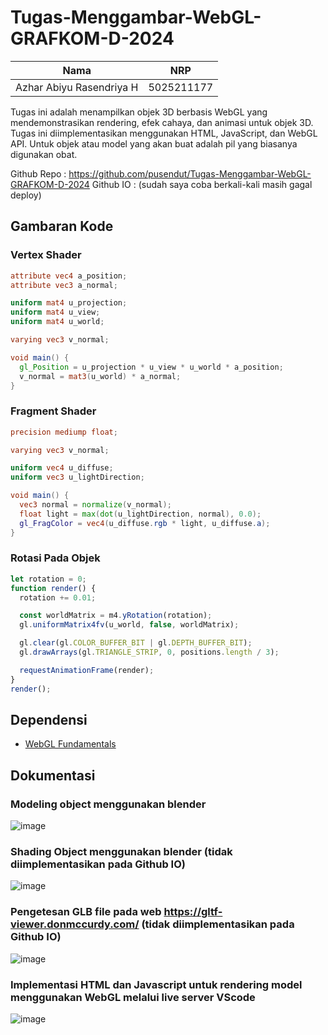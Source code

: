 # Tugas-Menggambar-WebGL-GRAFKOM-D-2024

Nama  | NRP
------------- | -------------
Azhar Abiyu Rasendriya H  | 5025211177

Tugas ini adalah menampilkan objek 3D berbasis WebGL yang mendemonstrasikan rendering, efek cahaya, dan animasi untuk objek 3D. Tugas ini diimplementasikan menggunakan HTML, JavaScript, dan WebGL API. Untuk objek atau model yang akan buat adalah pil yang biasanya digunakan obat.

Github Repo : https://github.com/pusendut/Tugas-Menggambar-WebGL-GRAFKOM-D-2024
Github IO   : (sudah saya coba berkali-kali masih gagal deploy)

## Gambaran Kode

### Vertex Shader
```glsl
attribute vec4 a_position;
attribute vec3 a_normal;

uniform mat4 u_projection;
uniform mat4 u_view;
uniform mat4 u_world;

varying vec3 v_normal;

void main() {
  gl_Position = u_projection * u_view * u_world * a_position;
  v_normal = mat3(u_world) * a_normal;
}
```

### Fragment Shader
```glsl
precision mediump float;

varying vec3 v_normal;

uniform vec4 u_diffuse;
uniform vec3 u_lightDirection;

void main() {
  vec3 normal = normalize(v_normal);
  float light = max(dot(u_lightDirection, normal), 0.0);
  gl_FragColor = vec4(u_diffuse.rgb * light, u_diffuse.a);
}
```

### Rotasi Pada Objek
```javascript
let rotation = 0;
function render() {
  rotation += 0.01;

  const worldMatrix = m4.yRotation(rotation);
  gl.uniformMatrix4fv(u_world, false, worldMatrix);

  gl.clear(gl.COLOR_BUFFER_BIT | gl.DEPTH_BUFFER_BIT);
  gl.drawArrays(gl.TRIANGLE_STRIP, 0, positions.length / 3);

  requestAnimationFrame(render);
}
render();
```

## Dependensi
- [WebGL Fundamentals](https://webglfundamentals.org)

## Dokumentasi

### Modeling object menggunakan blender
![image](https://github.com/user-attachments/assets/45c51d2f-8132-4d7c-867f-99ef373ac57d)

### Shading Object menggunakan blender (tidak diimplementasikan pada Github IO)
![image](https://github.com/user-attachments/assets/bad5a32a-a5c0-4924-8b9a-ae898752e113)

### Pengetesan GLB file pada web https://gltf-viewer.donmccurdy.com/ (tidak diimplementasikan pada Github IO)
![image](https://github.com/user-attachments/assets/e1f0636e-46c1-4d2f-a733-6440518b2e9f)

### Implementasi HTML dan Javascript untuk rendering model menggunakan WebGL melalui live server VScode
![image](https://github.com/user-attachments/assets/b896afa8-5674-48ab-8207-9fe0ecb90021)



